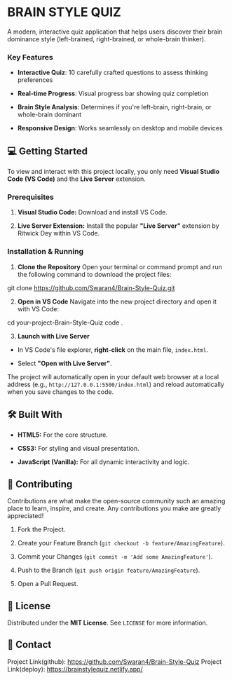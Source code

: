 # BRAIN STYLE QUIZ

A modern, interactive quiz application that helps users discover their brain dominance style (left-brained, right-brained, or whole-brain thinker).

### Key Features

* **Interactive Quiz**: 10 carefully crafted questions to assess thinking preferences

* **Real-time Progress**: Visual progress bar showing quiz completion

* **Brain Style Analysis**: Determines if you're left-brain, right-brain, or whole-brain dominant

* **Responsive Design**: Works seamlessly on desktop and mobile devices

## 💻 Getting Started

To view and interact with this project locally, you only need **Visual Studio Code (VS Code)** and the **Live Server** extension.

### Prerequisites

1. **Visual Studio Code:** Download and install VS Code.

2. **Live Server Extension:** Install the popular **"Live Server"** extension by Ritwick Dey within VS Code.

### Installation & Running

1. **Clone the Repository**
   Open your terminal or command prompt and run the following command to download the project files:

git clone https://github.com/Swaran4/Brain-Style-Quiz.git


2. **Open in VS Code**
Navigate into the new project directory and open it with VS Code:

cd your-project-Brain-Style-Quiz
code .


3. **Launch with Live Server**

* In VS Code's file explorer, **right-click** on the main file, `index.html`.

* Select **"Open with Live Server"**.

The project will automatically open in your default web browser at a local address (e.g., `http://127.0.0.1:5500/index.html`) and reload automatically when you save changes to the code.

## 🛠️ Built With

* **HTML5:** For the core structure.

* **CSS3:** For styling and visual presentation.

* **JavaScript (Vanilla):** For all dynamic interactivity and logic.

## 🤝 Contributing

Contributions are what make the open-source community such an amazing place to learn, inspire, and create. Any contributions you make are greatly appreciated!

1. Fork the Project.

2. Create your Feature Branch (`git checkout -b feature/AmazingFeature`).

3. Commit your Changes (`git commit -m 'Add some AmazingFeature'`).

4. Push to the Branch (`git push origin feature/AmazingFeature`).

5. Open a Pull Request.

## 📄 License

Distributed under the **MIT License**. See `LICENSE` for more information.

## 📧 Contact

Project Link(github): https://github.com/Swaran4/Brain-Style-Quiz
Project Link(deploy): https://brainstylequiz.netlify.app/


